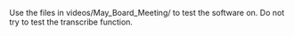 Use the files in videos/May_Board_Meeting/ to test the software on. Do not try to test the transcribe function. 
